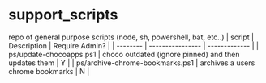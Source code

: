 # support_scripts
repo of general purpose scripts (node, sh, powershell, bat, etc..)
|  script 							|    Description   										|	Require Admin?	|
| --------							|  ----------------										|	-------------	|
| ps/update-chocoapps.ps1			|  choco outdated (ignore pinned) and then updates them	| 			Y		|
| ps/archive-chrome-bookmarks.ps1	|  archives a users chrome  bookmarks					|			N 		|
